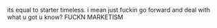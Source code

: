its equal to starter timeless.  i mean just fuckin go forward and deal with what u got u know? FUCKN MARKETISM
